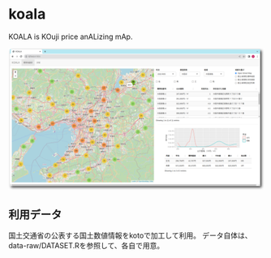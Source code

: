 # koala

KOALA is KOuji price anALizing mAp.


![SC Image 1](koala_screenshot.png)



## 利用データ

国土交通省の公表する国土数値情報をkotoで加工して利用。
データ自体は、data-raw/DATASET.Rを参照して、各自で用意。
